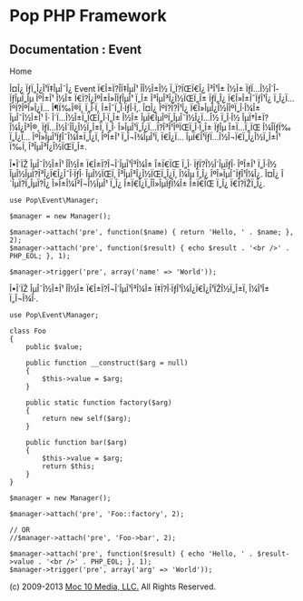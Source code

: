 Pop PHP Framework
=================

Documentation : Event
---------------------

Home

Î¤Î¿ ÏƒÏ„Î¿Î¹Ï‡ÎµÎ¯Î¿ Event Ï€Î±Ï?Î­Ï‡ÎµÎ¹ Î­Î½Î±Î½ Ï„Ï?ÏŒÏ€Î¿ Î³Î¹Î±
Î½Î± ÏƒÏ…Î½Î´Î­ÏƒÎµÏ„Îµ ÎºÎ±Î¹ Î½Î± Ï€Ï?Î¿ÎºÎ±Î»Î­ÏƒÎµÎ¹ Ï„Î±
Î³ÎµÎ³Î¿Î½ÏŒÏ„Î± ÏƒÏ„Î¿ Ï€Î»Î±Î¯ÏƒÎ¹Î¿ Ï„Î¿Ï… ÎºÏ?ÎºÎ»Î¿Ï… Î¶Ï‰Î®Ï‚
Ï„Î·Ï‚ Î±Î¯Ï„Î·ÏƒÎ·Ï‚. Î¤Î¿ ÎºÏ?Ï?Î¹Î¿ Ï€Î»ÎµÎ¿Î½Î­ÎºÏ„Î·Î¼Î± ÎµÎ¯Î½Î±Î¹
Î· Î´Ï…Î½Î±Ï„ÏŒÏ„Î·Ï„Î± Î½Î± ÎµÏ€ÎµÎºÏ„ÎµÎ¯Î½Î¿Ï…Î½ Ï„Î·Î½
ÎµÏ†Î±Ï?Î¼Î¿Î³Î®, ÏƒÏ…Î½Î´Î­Î¿Î½Ï„Î±Ï‚ Ï„Î·
Î»ÎµÎ¹Ï„Î¿Ï…Ï?Î³Î¹ÎºÏŒÏ„Î·Ï„Î± ÏƒÎµ Î±Ï…Ï„ÏŒ Î¼Î­ÏƒÏ‰ Ï„Î¿Ï…
ÎºÎ»ÎµÎ¹ÏƒÎ¯Î¼Î±Ï„Î¿Ï‚ ÎºÎ±Î¹ Ï„Î¬Î¾ÎµÎ¹Ï‚ Ï€Î¿Ï…
ÎµÏ€Î¹ÏƒÏ…Î½Î¬Ï€Ï„Î¿Î½Ï„Î±Î¹ Ï‰Ï‚ Î³ÎµÎ³Î¿Î½ÏŒÏ„Î±.

Î•Î´ÏŽ ÎµÎ¯Î½Î±Î¹ Î­Î½Î± Ï€Î±Ï?Î¬Î´ÎµÎ¹Î³Î¼Î± Î±Ï€ÏŒ Ï„Î· ÏƒÏ?Î½Î´ÎµÏƒÎ·
ÎºÎ±Î¹ Ï„Î·Î½ ÎµÎ½ÎµÏ?Î³Î¿Ï€Î¿Î¯Î·ÏƒÎ· ÎµÎ½ÏŒÏ‚ Î³ÎµÎ³Î¿Î½ÏŒÏ„Î¿Ï‚ Î¼Îµ
Ï„Î¿ ÎºÎ»ÎµÎ¯ÏƒÎ¹Î¼Î¿. Î¤Î¿ Î´ÎµÏ?Ï„ÎµÏ?Î¿ Î»Î±Î¼Î²Î¬Î½ÎµÎ¹ Ï„Î¿
Î±Ï€Î¿Ï„Î­Î»ÎµÏƒÎ¼Î± Î±Ï€ÏŒ Ï„Î¿ Ï€Ï?ÏŽÏ„Î¿.

    use Pop\Event\Manager;

    $manager = new Manager();

    $manager->attach('pre', function($name) { return 'Hello, ' . $name; }, 2);
    $manager->attach('pre', function($result) { echo $result . '<br />' . PHP_EOL; }, 1);

    $manager->trigger('pre', array('name' => 'World'));

Î•Î´ÏŽ ÎµÎ¯Î½Î±Î¹ Î­Î½Î± Ï€Î±Ï?Î¬Î´ÎµÎ¹Î³Î¼Î±
Ï‡Ï?Î·ÏƒÎ¹Î¼Î¿Ï€Î¿Î¹ÏŽÎ½Ï„Î±Ï‚ Î¼Î¹Î± Ï„Î¬Î¾Î·.

    use Pop\Event\Manager;

    class Foo
    {
        public $value;

        public function __construct($arg = null)
        {
            $this->value = $arg;
        }

        public static function factory($arg)
        {
            return new self($arg);
        }

        public function bar($arg)
        {
            $this->value = $arg;
            return $this;
        }
    }

    $manager = new Manager();

    $manager->attach('pre', 'Foo::factory', 2);

    // OR
    //$manager->attach('pre', 'Foo->bar', 2);

    $manager->attach('pre', function($result) { echo 'Hello, ' . $result->value . '<br />' . PHP_EOL; }, 1);
    $manager->trigger('pre', array('arg' => 'World'));

\(c) 2009-2013 [Moc 10 Media, LLC.](http://www.moc10media.com) All
Rights Reserved.
